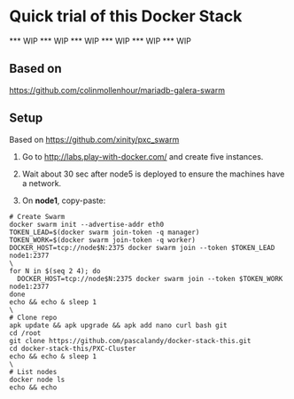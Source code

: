 # Quick trial of this Docker Stack

*** WIP *** WIP *** WIP *** WIP *** WIP *** WIP 


## Based on
https://github.com/colinmollenhour/mariadb-galera-swarm

## Setup

Based on https://github.com/xinity/pxc_swarm

1. Go to http://labs.play-with-docker.com/ and create five instances.
2. Wait about 30 sec after node5 is deployed to ensure the machines have a network.

3. On **node1**, copy-paste:

```
# Create Swarm
docker swarm init --advertise-addr eth0
TOKEN_LEAD=$(docker swarm join-token -q manager)
TOKEN_WORK=$(docker swarm join-token -q worker)
DOCKER_HOST=tcp://node$N:2375 docker swarm join --token $TOKEN_LEAD node1:2377
\
for N in $(seq 2 4); do
  DOCKER_HOST=tcp://node$N:2375 docker swarm join --token $TOKEN_WORK node1:2377
done
echo && echo & sleep 1
\
# Clone repo
apk update && apk upgrade && apk add nano curl bash git
cd /root
git clone https://github.com/pascalandy/docker-stack-this.git
cd docker-stack-this/PXC-Cluster
echo && echo & sleep 1
\
# List nodes
docker node ls
echo && echo
```